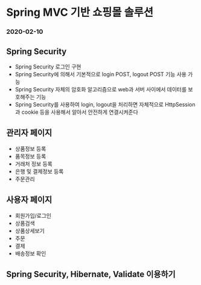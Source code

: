 # Spring MVC 기반 쇼핑몰 솔루션
### 2020-02-10

## Spring Security
* Spring Security 로그인 구현
* Spring Security에 의해서 기본적으로 login POST, logout POST 기능 사용 가능
* Spring Security 자체의 암호화 알고리즘으로 web과 서버 사이에서 데이터를 보호해주는 기능
* Spring Security를 사용하여 login, logout을 처리하면 자체적으로 HttpSession과 cookie 등을 사용해서 알아서 안전하게 연결시켜준다

## 관리자 페이지
* 상품정보 등록
* 품목정보 등록
* 거래처 정보 등록
* 은행 및 결제정보 등록
* 주문관리

## 사용자 페이지
* 회원가입/로그인
* 상품검색
* 상품상세보기
* 주문
* 결제
* 배송정보 확인

## Spring Security, Hibernate, Validate 이용하기 